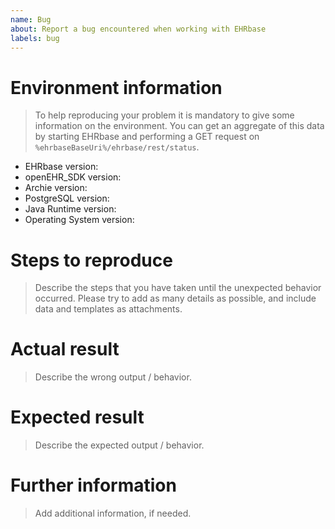 ```yaml
---
name: Bug
about: Report a bug encountered when working with EHRbase
labels: bug
---
```


# Environment information

> To help reproducing your problem it is mandatory to give some information on the environment. You can get an aggregate of this data by starting EHRbase and performing a GET request on 
`%ehrbaseBaseUri%/ehrbase/rest/status`.

- EHRbase version:
- openEHR_SDK version:
- Archie version:
- PostgreSQL version:
- Java Runtime version:
- Operating System version:

# Steps to reproduce

> Describe the steps that you have taken until the unexpected behavior occurred. Please try to add as many details as possible, and include data and templates as attachments.

# Actual result

> Describe the wrong output / behavior.

# Expected result

> Describe the expected output / behavior.

# Further information

> Add additional information, if needed.